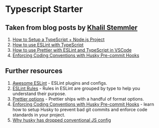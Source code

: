 # Typescript Starter

## Taken from blog posts by [Khalil Stemmler](https://khalilstemmler.com/)

1. [How to Setup a TypeScript + Node.js Project](https://khalilstemmler.com/blogs/typescript/node-starter-project/)
2. [How to use ESLint with TypeScript](https://khalilstemmler.com/blogs/typescript/eslint-for-typescript/)
3. [How to use Prettier with ESLint and TypeScript in VSCode](https://khalilstemmler.com/blogs/tooling/prettier/)
4. [Enforcing Coding Conventions with Husky Pre-commit Hooks](https://khalilstemmler.com/blogs/tooling/enforcing-husky-precommit-hooks/)

## Further resources

1. [Awesome ESLint](https://github.com/dustinspecker/awesome-eslint) - ESLint plugins and configs.
2. [ESLint Rules](https://eslint.org/docs/latest/rules/) - Rules in ESLint are grouped by type to help you understand their purpose.
3. [Prettier options](https://prettier.io/docs/en/options.html) - Prettier ships with a handful of format options.
4. [Enforcing Coding Conventions with Husky Pre-commit Hooks](https://khalilstemmler.com/blogs/tooling/enforcing-husky-precommit-hooks/) - learn how to setup Husky to prevent bad git commits and enforce code standards in your project.
5. [Why husky has dropped conventional JS config](https://blog.typicode.com/husky-git-hooks-javascript-config/)

